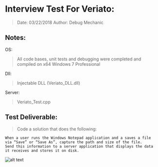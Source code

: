 # Interview Test For Veriato:

> Date: 03/22/2018
> Author: Debug Mechanic

## Notes:

OS:  
> All code bases, unit tests and debugging were completed and compiled on x64 Windows 7 Professional  

Dll:  
> Injectable DLL (Veriato_DLL.dll)  

Server:  
> Veriato_Test.cpp

## Test Deliverable:

> Code a solution that does the following:

```
When a user runs the Windows Notepad application and a saves a file via “Save” or “Save As”, capture the path and size of the file. 
Send this information to a server application that displays the data it receives and stores it on disk.
```

![alt text](https://s17.postimg.org/3ox53xhrz/Prolog_Epilog_Hook.jpg)

